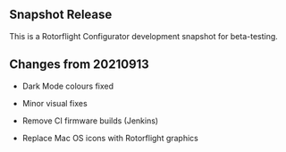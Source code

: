## Snapshot Release

This is a Rotorflight Configurator development snapshot for beta-testing.


## Changes from 20210913

- Dark Mode colours fixed

- Minor visual fixes

- Remove CI firmware builds (Jenkins)

- Replace Mac OS icons with Rotorflight graphics


